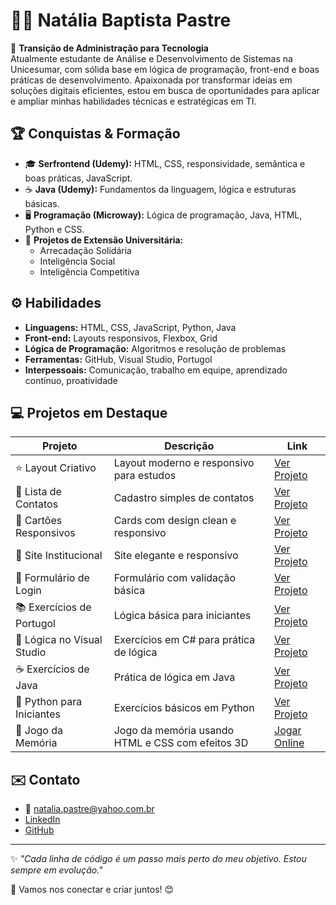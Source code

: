 # 👩‍💻 Natália Baptista Pastre

🎯 **Transição de Administração para Tecnologia**  
Atualmente estudante de Análise e Desenvolvimento de Sistemas na Unicesumar, com sólida base em lógica de programação, front-end e boas práticas de desenvolvimento. Apaixonada por transformar ideias em soluções digitais eficientes, estou em busca de oportunidades para aplicar e ampliar minhas habilidades técnicas e estratégicas em TI.

## 🏆 Conquistas & Formação

- 🎓 **Serfrontend (Udemy):** HTML, CSS, responsividade, semântica e boas práticas, JavaScript.
- ☕ **Java (Udemy):** Fundamentos da linguagem, lógica e estruturas básicas.
- 🖥️ **Programação (Microway):** Lógica de programação, Java, HTML, Python e CSS.
- 🤝 **Projetos de Extensão Universitária:**  
  - Arrecadação Solidária  
  - Inteligência Social  
  - Inteligência Competitiva  

## ⚙️ Habilidades

- **Linguagens:** HTML, CSS, JavaScript, Python, Java
- **Front-end:** Layouts responsivos, Flexbox, Grid
- **Lógica de Programação:** Algoritmos e resolução de problemas
- **Ferramentas:** GitHub, Visual Studio, Portugol
- **Interpessoais:** Comunicação, trabalho em equipe, aprendizado contínuo, proatividade

## 💻 Projetos em Destaque

| Projeto                    | Descrição                                         | Link                                                                |
|---------------------------|---------------------------------------------------|---------------------------------------------------------------------|
| ⭐ Layout Criativo         | Layout moderno e responsivo para estudos          | [Ver Projeto](https://natipastre.github.io/Projeto1--LayoutCriativo/)        |
| 📇 Lista de Contatos      | Cadastro simples de contatos                      | [Ver Projeto](https://natipastre.github.io/Projeto-2---Lista-de-Contatos/)         |
| 🧩 Cartões Responsivos    | Cards com design clean e responsivo               | [Ver Projeto](https://natipastre.github.io/Projeto-3-Cards---Layout-Responsivo/)    |
| 🏢 Site Institucional     | Site elegante e responsivo                        | [Ver Projeto](https://natipastre.github.io/Projeto-4---Front-End-Aprenser/)     |
| 🔐 Formulário de Login    | Formulário com validação básica                   | [Ver Projeto](https://natipastre.github.io/Login-form/)       |
| 📚 Exercícios de Portugol | Lógica básica para iniciantes                     | [Ver Projeto](https://github.com/natipastre/exercicios-portugol)    |
| 🔢 Lógica no Visual Studio| Exercícios em C# para prática de lógica           | [Ver Projeto](https://github.com/natipastre/logica-csharp)          |
| ☕ Exercícios de Java      | Prática de lógica em Java                         | [Ver Projeto](https://github.com/natipastre/exercicios-java)        |
| 🐍 Python para Iniciantes | Exercícios básicos em Python                      | [Ver Projeto](https://github.com/natipastre/python-iniciantes)      |
| 🧠 Jogo da Memória        | Jogo da memória usando HTML e CSS com efeitos 3D | [Jogar Online](https://natipastre.github.io/Jogo-da-memoria/)       |

## ✉️ Contato

- 📧 natalia.pastre@yahoo.com.br  
- [LinkedIn](https://www.linkedin.com/in/seu-linkedin)  
- [GitHub](https://github.com/natipastre)

---

✨ _"Cada linha de código é um passo mais perto do meu objetivo. Estou sempre em evolução."_

🌟 Vamos nos conectar e criar juntos! 😊
